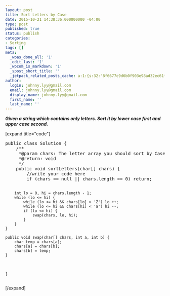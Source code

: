 ```yaml
---
layout: post
title: Sort Letters by Case
date: 2015-10-21 14:38:36.000000000 -04:00
type: post
published: true
status: publish
categories:
- Sorting
tags: []
meta:
  _wpas_done_all: '1'
  _edit_last: '1'
  _wpcom_is_markdown: '1'
  _spost_short_title: ''
  _jetpack_related_posts_cache: a:1:{s:32:"8f6677c9d6b0f903e98ad32ec61f8deb";a:2:{s:7:"expires";i:1465803315;s:7:"payload";a:3:{i:0;a:1:{s:2:"id";i:1407;}i:1;a:1:{s:2:"id";i:87;}i:2;a:1:{s:2:"id";i:89;}}}}
author:
  login: johnny.lyy@gmail.com
  email: johnny.lyy@gmail.com
  display_name: johnny.lyy@gmail.com
  first_name: ''
  last_name: ''
---
```

<p><strong><em>Given a string which contains only letters. Sort it by lower case first and upper case second.</em></strong></p>
<p>[expand title="code"]</p>
<pre>
public class Solution {
    /** 
     *@param chars: The letter array you should sort by Case
     *@return: void
     */
    public void sortLetters(char[] chars) {
        //write your code here
        if (chars == null || chars.length == 0) return;
        
        int lo = 0, hi = chars.length - 1;
        while (lo <= hi) {
            while (lo <= hi && chars[lo] > 'Z') lo ++;
            while (lo <= hi && chars[hi] < 'a') hi --;
            if (lo <= hi) {
                swap(chars, lo, hi);
            }
        }
    }
    
    public void swap(char[] chars, int a, int b) {
        char temp = chars[a];
        chars[a] = chars[b];
        chars[b] = temp;
    }
}
</pre>
<p>[/expand]</p>
